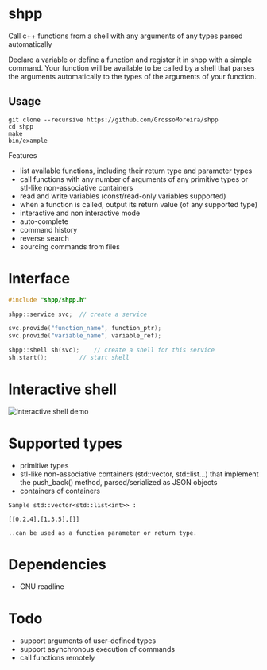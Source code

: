 # shpp
Call c++ functions from a shell with any arguments of any types parsed automatically

Declare a variable or define a function and register it in shpp with a simple command. Your function will be available to be called by a shell that parses the arguments automatically to the types of the arguments of your function.

## Usage
```
git clone --recursive https://github.com/GrossoMoreira/shpp
cd shpp
make
bin/example
```

 Features
- list available functions, including their return type and parameter types
- call functions with any number of arguments of any primitive types or stl-like non-associative containers
- read and write variables (const/read-only variables supported)
- when a function is called, output its return value (of any supported type)
- interactive and non interactive mode
- auto-complete
- command history
- reverse search
- sourcing commands from files

# Interface
```c++
#include "shpp/shpp.h"

shpp::service svc;	// create a service

svc.provide("function_name", function_ptr);
svc.provide("variable_name", variable_ref);

shpp::shell sh(svc);	// create a shell for this service
sh.start();			// start shell
```

# Interactive shell
![Interactive shell demo](https://cloud.githubusercontent.com/assets/17955551/17453191/c089d6c2-5b6f-11e6-9c1c-d5e094b270da.gif "Interactive shell demo")

# Supported types

- primitive types
- stl-like non-associative containers (std::vector, std::list...) that implement the push_back() method, parsed/serialized as JSON objects
- containers of containers

```
Sample std::vector<std::list<int>> :

[[0,2,4],[1,3,5],[]]

..can be used as a function parameter or return type.
```

# Dependencies
- GNU readline

# Todo
- support arguments of user-defined types
- support asynchronous execution of commands
- call functions remotely
